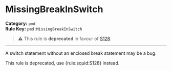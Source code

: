 
# MissingBreakInSwitch
**Category:** `pmd`<br/>
**Rule Key:** `pmd:MissingBreakInSwitch`<br/>
> :warning: This rule is **deprecated** in favour of [S128](https://rules.sonarsource.com/java/RSPEC-128).

-----

A switch statement without an enclosed break statement may be a bug.

<p>
  This rule is deprecated, use {rule:squid:S128} instead.
</p>

